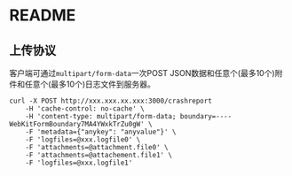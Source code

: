 # README

## 上传协议
客户端可通过`multipart/form-data`一次POST JSON数据和任意个(最多10个)附件和任意个(最多10个)日志文件到服务器。
```
curl -X POST http://xxx.xxx.xx.xxx:3000/crashreport
    -H 'cache-control: no-cache' \
    -H 'content-type: multipart/form-data; boundary=----WebKitFormBoundary7MA4YWxkTrZu0gW' \
    -F 'metadata={"anykey": "anyvalue"}' \
    -F 'logfiles=@xxx.logfile0' \
    -F 'attachments=@attachment.file0' \
    -F 'attachments=@attachement.file1' \
    -F 'logfiles=@xxx.logfile1'
```
